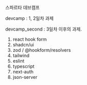 스파르타 데브캠프

devcamp : 1, 2일차 과제

devcamp_second : 3일차 이후의 과제.

1. react hook form
2. shadcn/ui
3. zod / @hookform/resolvers
4. tailwind
5. eslint
6. typescript
7. next-auth
8. json-server
